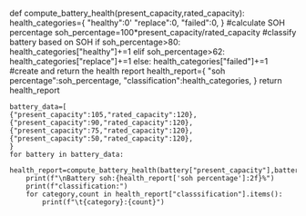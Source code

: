 def compute_battery_health(present_capacity,rated_capacity):
    health_categories={
        "healthy":0'
        "replace":0,
        "failed":0,
    }
#calculate SOH percentage
    soh_percentage=100*present_capacity/rated_capacity
#classify battery based on SOH
    if soh_percentage>80:
       health_categories["healthy"]+=1
    elif soh_percentage>62:
          health_categories["replace"]+=1
    else:
          health_categories["failed"]+=1
  #create and return the health report
    health_report={
           "soh percentage":soh_percentage,
           "classification":health_categories,
           }
    return health_report

    battery_data=[
    {"present_capacity":105,"rated_capacity":120},
    {"present_capacity":90,"rated_capacity":120},
    {"present_capacity":75,"rated_capacity":120},
    {"present_capacity":50,"rated_capacity":120},
    }
    for battery in battery_data:
        health_report=compute_battery_health(battery["present_capacity"],battery["rated_capacity"])
        print(f"\nBattery soh:{health_report['soh percentage']:2f}%")
        print(f"classification:")
        for category,count in health_report["classsification"].items():
            print(f"\t{category}:{count}")
    
